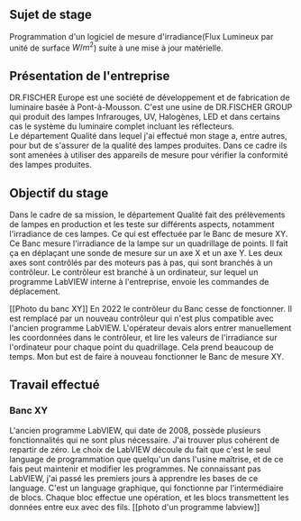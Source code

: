 ## Sujet de stage
Programmation d'un logiciel de mesure d'irradiance(Flux Lumineux par unité de surface $W/m^2$) suite à une mise à jour matérielle.
## Présentation de l'entreprise
DR.FISCHER Europe est une société de développement et de fabrication de luminaire basée à Pont-à-Mousson. C'est une usine de DR.FISCHER GROUP qui produit des lampes Infrarouges, UV, Halogènes, LED et dans certains cas le système du luminaire complet incluant les réflecteurs.  
Le département Qualité dans lequel j'ai effectué mon stage a, entre autres, pour but de s'assurer de la qualité des lampes produites.
Dans ce cadre ils sont amenées à utiliser des appareils de mesure pour vérifier la conformité des lampes produites.

## Objectif du stage

Dans le cadre de sa mission, le département Qualité fait des prélèvements de lampes en production et les teste sur différents aspects, notamment l'irradiance de ces lampes.
Ce qui est effectuée par le Banc de mesure XY.
Ce Banc mesure l'irradiance de la lampe sur un quadrillage de points.
Il fait ça en déplaçant une sonde de mesure sur un axe X et un axe Y.
Les deux axes sont contrôlés par des moteurs pas à pas, qui sont branchés à un contrôleur.
Le contrôleur est branché à un ordinateur, sur lequel un programme LabVIEW interne à l'entreprise, envoie les commandes de déplacement.

[[Photo du banc XY]]
En 2022 le contrôleur du Banc cesse de fonctionner.
Il est remplacé par un nouveau contrôleur qui n'est plus compatible avec l'ancien programme LabVIEW.
L'opérateur devais alors entrer manuellement les coordonnées dans le contrôleur, et lire les valeurs de l'irradiance sur l'ordinateur pour chaque point du quadrillage.
Cela prend beaucoup de temps.
Mon but est de faire à nouveau fonctionner le Banc de mesure XY.


## Travail effectué

### Banc XY

L'ancien programme LabVIEW, qui date de 2008, possède plusieurs fonctionnalités qui ne sont plus nécessaire.
J'ai trouver plus cohérent de repartir de zéro.
Le choix de LabVIEW découle du fait que c'est le seul language de programmation que quelqu'un dans l'usine maîtrise, et de ce fais peut maintenir et modifier les programmes.
Ne connaissant pas LabVIEW, j'ai passé les premiers jours à apprendre les bases de ce language.
C'est un language graphique, qui fonctionne par l'intermédiaire de blocs. Chaque bloc effectue une opération, et les blocs transmettent les données entre eux avec des fils.
[[photo d'un programme labview]]

